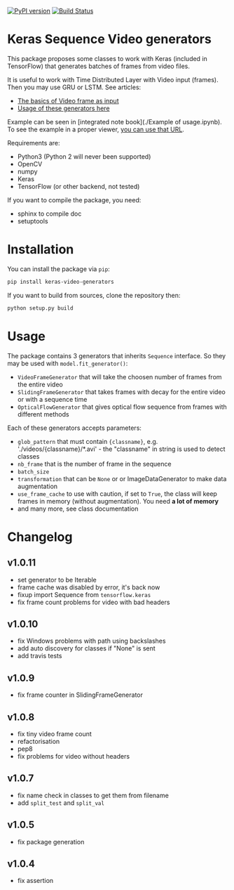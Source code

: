 [![PyPI version](https://badge.fury.io/py/keras-video-generators.svg)](https://pypi.org/project/keras-video-generators/) [![Build Status](https://travis-ci.org/metal3d/keras-video-generators.svg?branch=master)](https://travis-ci.org/metal3d/keras-video-generators)

# Keras Sequence Video generators

This package proposes some classes to work with Keras (included in TensorFlow) that generates batches of frames from video files.

It is useful to work with Time Distributed Layer with Video input (frames). Then you may use GRU or LSTM. 
See articles:

- [The basics of Video frame as input](https://medium.com/smileinnovation/how-to-work-with-time-distributed-data-in-a-neural-network-b8b39aa4ce00)
- [Usage of these generators here](https://medium.com/smileinnovation/training-neural-network-with-image-sequence-an-example-with-video-as-input-c3407f7a0b0f)

Example can be seen in [integrated note book](./Example of usage.ipynb).
To see the example in a proper viewer, [you can use that URL](https://nbviewer.jupyter.org/github/metal3d/keras-video-generators/blob/master/Example%20of%20usage.ipynb).


Requirements are:

- Python3 (Python 2 will never been supported)
- OpenCV
- numpy
- Keras
- TensorFlow (or other backend, not tested)

If you want to compile the package, you need:

- sphinx to compile doc
- setuptools

# Installation

You can install the package via `pip`:

```bash
pip install keras-video-generators
```

If you want to build from sources, clone the repository then:

```bash
python setup.py build
```

# Usage

The package contains 3 generators that inherits `Sequence` interface. So they may be used with `model.fit_generator()`:

- `VideoFrameGenerator` that will take the choosen number of frames from the entire video
- `SlidingFrameGenerator` that takes frames with decay for the entire video or with a sequence time
- `OpticalFlowGenerator` that gives optical flow sequence from frames with different methods

Each of these generators accepts parameters:

- `glob_pattern` that must contain `{classname}`, e.g. './videos/{classname}/*.avi' - the "classname" in string is used to detect classes
- `nb_frame` that is the number of frame in the sequence
- `batch_size`
- `transformation` that can be `None` or or ImageDataGenerator to make data augmentation
- `use_frame_cache` to use with caution, if set to `True`, the class will keep frames in memory (without augmentation). You need **a lot of memory**
- and many more, see class documentation


# Changelog


## v1.0.11
- set generator to be Iterable
- frame cache was disabled by error, it's back now
- fixup import Sequence from `tensorflow.keras`
- fix frame count problems for video with bad headers

## v1.0.10
- fix Windows problems with path using backslashes
- add auto discovery for classes if "None" is sent
- add travis tests


## v1.0.9
- fix frame counter in SlidingFrameGenerator

## v1.0.8
- fix tiny video frame count
- refactorisation
- pep8
- fix problems for video without headers

## v1.0.7
- fix name check in classes to get them from filename
- add `split_test` and `split_val`

## v1.0.5

- fix package generation

## v1.0.4 

- fix assertion

